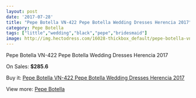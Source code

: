 ```yaml
---
layout: post
date: '2017-07-28'
title: "Pepe Botella VN-422 Pepe Botella Wedding Dresses Herencia 2017"
category: Pepe Botella
tags: ["little","wedding","black","pepe","bridesmaid"]
image: http://img.hectodress.com/16028-thickbox_default/pepe-botella-vn-422-pepe-botella-wedding-dresses-herencia-2013.jpg
---
```

Pepe Botella VN-422 Pepe Botella Wedding Dresses Herencia 2017

On Sales: **$285.6**
<a href="https://www.hectodress.com/pepe-botella/7809-pepe-botella-vn-422-pepe-botella-wedding-dresses-herencia-2013.html"><amp-img layout="responsive" width="600" height="600" src="//img.hectodress.com/16028-thickbox_default/pepe-botella-vn-422-pepe-botella-wedding-dresses-herencia-2013.jpg" alt="Pepe Botella VN-422 Pepe Botella Wedding Dresses Herencia 2017 0" /></a>
<a href="https://www.hectodress.com/pepe-botella/7809-pepe-botella-vn-422-pepe-botella-wedding-dresses-herencia-2013.html"><amp-img layout="responsive" width="600" height="600" src="//img.hectodress.com/16029-thickbox_default/pepe-botella-vn-422-pepe-botella-wedding-dresses-herencia-2013.jpg" alt="Pepe Botella VN-422 Pepe Botella Wedding Dresses Herencia 2017 1" /></a>

Buy it: [Pepe Botella VN-422 Pepe Botella Wedding Dresses Herencia 2017](https://www.hectodress.com/pepe-botella/7809-pepe-botella-vn-422-pepe-botella-wedding-dresses-herencia-2013.html "Pepe Botella VN-422 Pepe Botella Wedding Dresses Herencia 2017")

View more: [Pepe Botella](https://www.hectodress.com/136-pepe-botella "Pepe Botella")